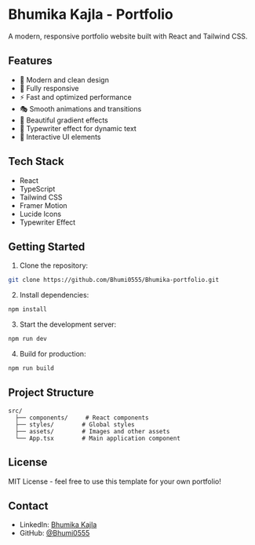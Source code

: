 # Bhumika Kajla - Portfolio

A modern, responsive portfolio website built with React and Tailwind CSS.

## Features

- 🎨 Modern and clean design
- 📱 Fully responsive
- ⚡ Fast and optimized performance
- 🎭 Smooth animations and transitions
- 🌈 Beautiful gradient effects
- 📝 Typewriter effect for dynamic text
- 🎯 Interactive UI elements

## Tech Stack

- React
- TypeScript
- Tailwind CSS
- Framer Motion
- Lucide Icons
- Typewriter Effect

## Getting Started

1. Clone the repository:
```bash
git clone https://github.com/Bhumi0555/Bhumika-portfolio.git
```

2. Install dependencies:
```bash
npm install
```

3. Start the development server:
```bash
npm run dev
```

4. Build for production:
```bash
npm run build
```

## Project Structure

```
src/
  ├── components/     # React components
  ├── styles/        # Global styles
  ├── assets/        # Images and other assets
  └── App.tsx        # Main application component
```

## License

MIT License - feel free to use this template for your own portfolio!

## Contact

- LinkedIn: [Bhumika Kajla](https://www.linkedin.com/in/bhumika-kajla-ab3812258/)
- GitHub: [@Bhumi0555](https://github.com/Bhumi0555) 